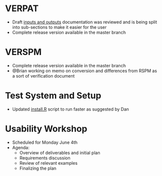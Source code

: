 # VERPAT 
  - Draft [inputs and outputs](VERPAT-Inputs-and-Outputs) documentation was reviewed and is being split into sub-sections to make it easier for the user
  - Complete release version available in the master branch

# VERSPM
  - Complete release version available in the master branch
  - @Brian working on memo on conversion and differences from RSPM as a sort of verification document

# Test System and Setup
  - Updated [install.R](https://github.com/gregorbj/VisionEval/wiki/Getting-Started#installation-and-setup) script to run faster as suggested by Dan

# Usability Workshop
  - Scheduled for Monday June 4th
  - Agenda: 
    - Overview of deliverables and initial plan
    - Requirements discussion
    - Review of relevant examples
    - Finalizing the plan
